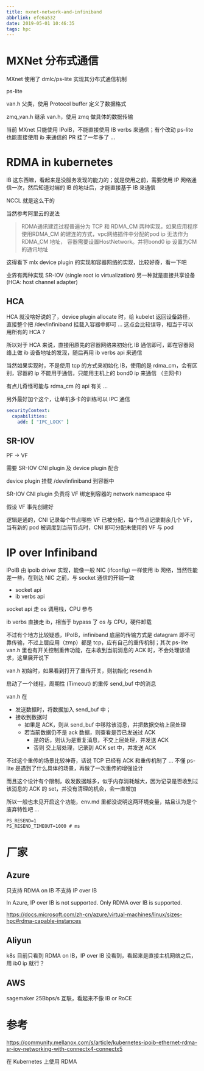 ```yaml
---
title: mxnet-network-and-infiniband
abbrlink: efe6a532
date: 2019-05-01 10:46:35
tags: hpc
---
```


# MXNet 分布式通信

MXnet 使用了 dmlc/ps-lite 实现其分布式通信机制

ps-lite

van.h 父类，使用 Protocol buffer 定义了数据格式

zmq_van.h 继承 van.h，使用 zmq 做具体的数据传输

当前 MXnet 只能使用 IPoIB，不能直接使用 IB verbs 来通信；有个改动 ps-lite 也能直接使用 ib 来通信的 PR 挂了一年多了 …

# RDMA in kubernetes

IB 这东西嘛，看起来是没服务发现的能力的；就是使用之前，需要使用 IP 网络通信一次，然后知道对端的 IB 的地址后，才能直接基于 IB 来通信

NCCL 就是这么干的

当然参考阿里云的说法

> RDMA通讯建连过程普遍分为 TCP 和 RDMA_CM 两种实现，如果应用程序使用RDMA_CM 的建连的方式，vpc网络插件中分配的pod ip 无法作为RDMA_CM 地址， 容器需要设置HostNetwork。并将bond0 ip 设置为CM的通讯地址

这得看下 mlx device plugin 的实现和容器网络的实现，比较好奇，看一下吧

业界有两种实现 SR-IOV (single root io virtualization) 另一种就是直接共享设备 (HCA: host channel adapter)

## HCA

HCA 就没啥好说的了，device plugin allocate 时，给 kubelet 返回设备路径，直接整个把 /dev/infiniband 挂载入容器中即可 … 这点会比较误导，相当于可以用所有的 HCA ?

所以对于 HCA 来说，直接用原先的容器网络来初始化 IB 通信即可，即在容器网络上做 ib 设备地址的发现，随后再用 ib verbs api 来通信

当然如果实现时，不是使用 tcp 的方式来初始化 IB，使用的是 rdma_cm，会有区别，容器的 ip 不能用于通信，只能用主机上的 bond0 ip 来通信 （主网卡）

有点儿奇怪可能与 rdma_cm 的 api 有关 …

另外最好加个这个，让单机多卡的训练可以 IPC 通信

```yaml
securityContext:
  capabilities:
    add: [ "IPC_LOCK" ]
```

## SR-IOV

PF -> VF

需要 SR-IOV CNI plugin 及 device plugin 配合

device plugin 挂载 /dev/infiniband 到容器中

SR-IOV CNI plugin 负责将 VF 绑定到容器的 network namespace 中

假设 VF 事先创建好

逻辑是通的，CNI 记录每个节点哪些 VF 已被分配，每个节点记录剩余几个 VF，当有新的 pod 被调度到当前节点时，CNI 即可分配未使用的 VF 与 pod

# IP over Infiniband

IPoIB 由 ipoib driver 实现，能像一般 NIC (ifconfig) 一样使用 ib 网络，当然性能差一些，在到达 NIC 之前，与 socket 通信的开销一致

* socket api
* ib verbs api

socket api 走 os 调用栈，CPU 参与

ib verbs 直接走 ib，相当于 bypass 了 os 与 CPU，硬件卸载

不过有个地方比较疑惑，IPoIB，infiniband 底层的传输方式是 datagram 即不可靠传输，不过上层应用（zmp）都是 tcp，应有自己的重传机制；其次 ps-lite van.h 里也有开关控制重传功能，在未收到当前消息的 ACK 时，不会处理该请求，这里展开说下

van.h 初始时，如果看到打开了重传开关，则初始化 resend.h

启动了一个线程，周期性 (Timeout) 的重传 send_buf 中的消息

van.h 在

* 发送数据时，将数据加入 send_buf 中；
* 接收到数据时
    * 如果是 ACK，则从 send_buf 中移除该消息，并把数据交给上层处理
    * 若当前数据仍不是 ack 数据，则查看是否已发送过 ACK
        * 是的话，则认为是重复消息，不交上层处理，并发送 ACK
        * 否则 交上层处理，记录到 ACK set 中，并发送 ACK

不过这个重传的场景比较神奇，话说 TCP 已经有 ACK 和重传机制了 … 不懂 ps-lite 是遇到了什么具体的场景，再做了一次重传的增强设计

而且这个设计有个限制，收发数据越多，似乎内存消耗越大，因为记录是否收到过该消息的 ACK 的 set，并没有清理的机会，会一直增加

所以一般也未见开启这个功能，env.md 里都没说明这两环境变量，姑且认为是个废弃特性吧 …

```
PS_RESEND=1
PS_RESEND_TIMEOUT=1000 # ms
```

# 厂家

## Azure

只支持 RDMA on IB 不支持 IP over IB

In Azure, IP over IB is not supported. Only RDMA over IB is supported.

https://docs.microsoft.com/zh-cn/azure/virtual-machines/linux/sizes-hpc#rdma-capable-instances

## Aliyun

k8s 目前只看到 RDMA on IB，IP over IB 没看到，看起来是直接主机网络之后，用 ib0 ip 就行？

## AWS

sagemaker 25Bbps/s 互联，看起来不像 IB or RoCE

# 参考

https://community.mellanox.com/s/article/kubernetes-ipoib-ethernet-rdma-sr-iov-networking-with-connectx4-connectx5

在 Kubernetes 上使用 RDMA
